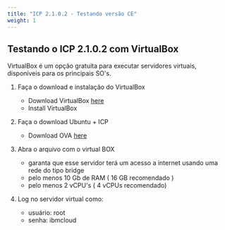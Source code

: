 ```yaml
---
title: "ICP 2.1.0.2 - Testando versão CE"
weight: 1
---
```


## Testando o ICP 2.1.0.2 com VirtualBox

VirtualBox é um opção gratuita para executar servidores virtuais, disponíveis para os principais SO's.

1. Faça o download e instalação do VirtualBox
    - Download VirtualBox [here](https://www.virtualbox.org/wiki/Downloads)
    - Install VirtualBox

2. Faça o download Ubuntu + ICP 
    - Download OVA [here](https://s3-api.us-geo.objectstorage.softlayer.net/jmbarros-icp-ce/icp-2-1-0-2/icp-ce-2-1-0-2.ova)
3. Abra o arquivo com o virtual BOX 
    - garanta que esse servidor terá um acesso a internet usando uma rede do tipo bridge 
    - pelo menos 10 Gb de RAM ( 16 GB recomendado )
    - pelo menos 2 vCPU's ( 4 vCPUs recomendado)
4. Log no servidor virtual como:
    - usuário: root
    - senha: ibmcloud
